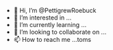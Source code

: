- 👋 Hi, I’m @PettigrewRoebuck
- 👀 I’m interested in ...
- 🌱 I’m currently learning ...
- 💞️ I’m looking to collaborate on ...
- 📫 How to reach me ...toms

<!---
PettigrewRoebuck/PettigrewRoebuck is a ✨ special ✨ repository because its `README.md` (this file) appears on your GitHub profile.
You can click the Preview link to take a look at your changes.
--->
